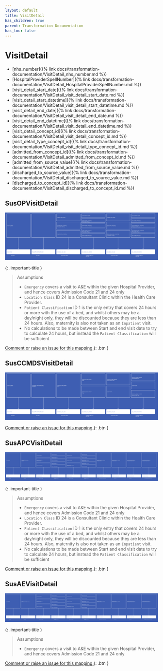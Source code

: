 ```yaml
---
layout: default
title: VisitDetail
has_children: true
parent: Transformation Documentation
has_toc: false
---
```


# VisitDetail
* [nhs_number]({% link docs/transformation-documentation/VisitDetail_nhs_number.md %})
* [HospitalProviderSpellNumber]({% link docs/transformation-documentation/VisitDetail_HospitalProviderSpellNumber.md %})
* [visit_detail_start_date]({% link docs/transformation-documentation/VisitDetail_visit_detail_start_date.md %})
* [visit_detail_start_datetime]({% link docs/transformation-documentation/VisitDetail_visit_detail_start_datetime.md %})
* [visit_detail_end_date]({% link docs/transformation-documentation/VisitDetail_visit_detail_end_date.md %})
* [visit_detail_end_datetime]({% link docs/transformation-documentation/VisitDetail_visit_detail_end_datetime.md %})
* [visit_detail_concept_id]({% link docs/transformation-documentation/VisitDetail_visit_detail_concept_id.md %})
* [visit_detail_type_concept_id]({% link docs/transformation-documentation/VisitDetail_visit_detail_type_concept_id.md %})
* [admitted_from_concept_id]({% link docs/transformation-documentation/VisitDetail_admitted_from_concept_id.md %})
* [admitted_from_source_value]({% link docs/transformation-documentation/VisitDetail_admitted_from_source_value.md %})
* [discharged_to_source_value]({% link docs/transformation-documentation/VisitDetail_discharged_to_source_value.md %})
* [discharged_to_concept_id]({% link docs/transformation-documentation/VisitDetail_discharged_to_concept_id.md %})

## SusOPVisitDetail
<a href="SusOPVisitDetail.svg" target="_blank"><img src="SusOPVisitDetail.svg" /></a>

{: .important-title }
> Assumptions
>
> * `Emergency` covers a visit to A&E within the given Hospital Provider, and hence covers Admission Code 21 and 24 only
> * `Location Class` ID 24 is a Consultant Clinic within the Health Care Provider.
> * `Patient Classification` ID 1 is the only entry that covers 24 hours or more with the use of a bed, and whilst others may be a day/night only, they will be discounted because they are less than 24 hours. Also, maternity is also not taken as an `Inpatient` visit.
> * No calculations to be made between Start and end visit date to try to calculate 24 hours, but instead the `Patient Classification` will be sufficient

[Comment or raise an issue for this mapping.](https://github.com/answerdigital/oxford-omop-data-mapper/issues/new?title=SusOPVisitDetail%20mapping){: .btn }
## SusCCMDSVisitDetail
<a href="SusCCMDSVisitDetail.svg" target="_blank"><img src="SusCCMDSVisitDetail.svg" /></a>

[Comment or raise an issue for this mapping.](https://github.com/answerdigital/oxford-omop-data-mapper/issues/new?title=SusCCMDSVisitDetail%20mapping){: .btn }
## SusAPCVisitDetail
<a href="SusAPCVisitDetail.svg" target="_blank"><img src="SusAPCVisitDetail.svg" /></a>

{: .important-title }
> Assumptions
>
> * `Emergency` covers a visit to A&E within the given Hospital Provider, and hence covers Admission Code 21 and 24 only
> * `Location Class` ID 24 is a Consultant Clinic within the Health Care Provider.
> * `Patient Classification` ID 1 is the only entry that covers 24 hours or more with the use of a bed, and whilst others may be a day/night only, they will be discounted because they are less than 24 hours. Also, maternity is also not taken as an `Inpatient` visit.
> * No calculations to be made between Start and end visit date to try to calculate 24 hours, but instead the `Patient Classification` will be sufficient

[Comment or raise an issue for this mapping.](https://github.com/answerdigital/oxford-omop-data-mapper/issues/new?title=SusAPCVisitDetail%20mapping){: .btn }
## SusAEVisitDetail
<a href="SusAEVisitDetail.svg" target="_blank"><img src="SusAEVisitDetail.svg" /></a>

{: .important-title }
> Assumptions
>
> * `Emergency` covers a visit to A&E within the given Hospital Provider, and hence covers Admission Code 21 and 24 only

[Comment or raise an issue for this mapping.](https://github.com/answerdigital/oxford-omop-data-mapper/issues/new?title=SusAEVisitDetail%20mapping){: .btn }

